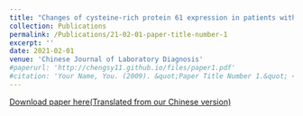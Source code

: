```yaml
---
title: "Changes of cysteine-rich protein 61 expression in patients with atherosclerosis and its clinical significance1"
collection: Publications
permalink: /Publications/21-02-01-paper-title-number-1
excerpt: ''
date: 2021-02-01
venue: 'Chinese Journal of Laboratory Diagnosis'
#paperurl: 'http://chengsy11.github.io/files/paper1.pdf'
#citation: 'Your Name, You. (2009). &quot;Paper Title Number 1.&quot; <i>Journal 1</i>. 1(1).'
---
```



[Download paper here(Translated from our Chinese version)](http://chengsy11.github.io/files/paper1.pdf)
